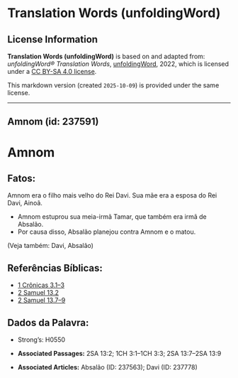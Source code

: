 # Translation Words (unfoldingWord)

## License Information

**Translation Words (unfoldingWord)** is based on and adapted from: _unfoldingWord® Translation Words_, [unfoldingWord](https://unfoldingword.org/utw), 2022, which is licensed under a [CC BY-SA 4.0 license](https://creativecommons.org/licenses/by-sa/4.0/legalcode.en).

This markdown version (created `2025-10-09`) is provided under the same license.



--------------------------------

## Amnom (id: 237591)

Amnom
=====

Fatos:
------

Amnom era o filho mais velho do Rei Davi. Sua mãe era a esposa do Rei Davi, Ainoã.

* Amnom estuprou sua meia\-irmã Tamar, que também era irmã de Absalão.
* Por causa disso, Absalão planejou contra Amnom e o matou.

(Veja também: Davi, Absalão)

Referências Bíblicas:
---------------------

* [1 Crônicas 3\.1–3](https://ref.ly/1Chr3:1-1Chr3:3)
* [2 Samuel 13\.2](https://ref.ly/2Sam13:2)
* [2 Samuel 13\.7–9](https://ref.ly/2Sam13:7-2Sam13:9)

Dados da Palavra:
-----------------

* Strong’s: H0550

* **Associated Passages:** 2SA 13:2; 1CH 3:1–1CH 3:3; 2SA 13:7–2SA 13:9
* **Associated Articles:** Absalão (ID: 237563); Davi (ID: 237778)

